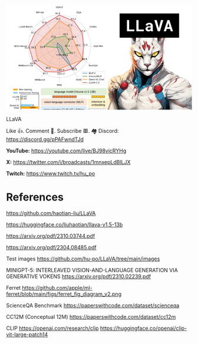 ![](thumbnails/14.10.2023.png)

LLaVA

Like 👍. Comment 💬. Subscribe 🟥.
🏘 Discord: https://discord.gg/pPAFwndTJd

**YouTube:** https://youtube.com/live/BJ98vicRYHg

**X:** https://twitter.com/i/broadcasts/1mnxepLdBlLJX

**Twitch:** https://www.twitch.tv/hu_po


# References

https://github.com/haotian-liu/LLaVA

https://huggingface.co/liuhaotian/llava-v1.5-13b

https://arxiv.org/pdf/2310.03744.pdf

https://arxiv.org/pdf/2304.08485.pdf

Test images
https://github.com/hu-po/LLaVA/tree/main/images

MINIGPT-5: INTERLEAVED VISION-AND-LANGUAGE GENERATION VIA GENERATIVE VOKENS
https://arxiv.org/pdf/2310.02239.pdf

Ferret
https://github.com/apple/ml-ferret/blob/main/figs/ferret_fig_diagram_v2.png

ScienceQA Benchmark
https://paperswithcode.com/dataset/scienceqa

CC12M (Conceptual 12M)
https://paperswithcode.com/dataset/cc12m

CLIP
https://openai.com/research/clip
https://huggingface.co/openai/clip-vit-large-patch14
